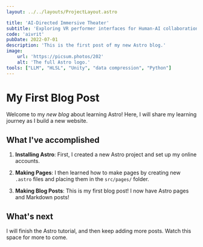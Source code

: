 ```yaml
---
layout: ../../layouts/ProjectLayout.astro

title: 'AI-Directed Immersive Theater'
subtitle: 'Exploring VR performer interfaces for Human-AI collaboration of real-time virtual stage management'
code: 'aivrit'
pubDate: 2022-07-01
description: 'This is the first post of my new Astro blog.'
image:
    url: 'https://picsum.photos/202' 
    alt: 'The full Astro logo.'
tools: ["LLM", "HLSL", "Unity", "data compression", "Python"]
---
```

# My First Blog Post

Welcome to my _new blog_ about learning Astro! Here, I will share my learning journey as I build a new website.

## What I've accomplished

1. **Installing Astro**: First, I created a new Astro project and set up my online accounts.

2. **Making Pages**: I then learned how to make pages by creating new `.astro` files and placing them in the `src/pages/` folder.

3. **Making Blog Posts**: This is my first blog post! I now have Astro pages and Markdown posts!

## What's next

I will finish the Astro tutorial, and then keep adding more posts. Watch this space for more to come.